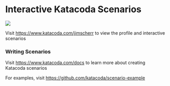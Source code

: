 # Interactive Katacoda Scenarios

[![](http://shields.katacoda.com/katacoda/jimscherr/count.svg)](https://www.katacoda.com/jimscherr "Get your profile on Katacoda.com")

Visit https://www.katacoda.com/jimscherr to view the profile and interactive scenarios

### Writing Scenarios
Visit https://www.katacoda.com/docs to learn more about creating Katacoda scenarios

For examples, visit https://github.com/katacoda/scenario-example
